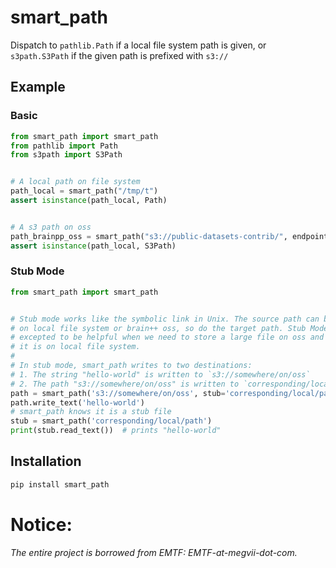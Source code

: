 # smart_path

Dispatch to `pathlib.Path` if a local file system path is given,
or `s3path.S3Path` if the given path is prefixed with
`s3://`

## Example

### Basic

```python
from smart_path import smart_path
from pathlib import Path
from s3path import S3Path


# A local path on file system
path_local = smart_path("/tmp/t")
assert isinstance(path_local, Path)


# A s3 path on oss
path_brainpp_oss = smart_path("s3://public-datasets-contrib/", endpoint_url='s3.amazonaws.com')
assert isinstance(path_local, S3Path)
```

### Stub Mode

```python
from smart_path import smart_path


# Stub mode works like the symbolic link in Unix. The source path can be either
# on local file system or brain++ oss, so do the target path. Stub Mode is
# excepted to be helpful when we need to store a large file on oss and pretend 
# it is on local file system.
#
# In stub mode, smart_path writes to two destinations:
# 1. The string "hello-world" is written to `s3://somewhere/on/oss`
# 2. The path "s3://somewhere/on/oss" is written to `corresponding/local/path`
path = smart_path('s3://somewhere/on/oss', stub='corresponding/local/path')
path.write_text('hello-world')
# smart_path knows it is a stub file
stub = smart_path('corresponding/local/path')
print(stub.read_text())  # prints "hello-world"

```

## Installation

```bash
pip install smart_path
```

# Notice:

*The entire project is borrowed from EMTF: EMTF-at-megvii-dot-com.*
